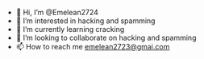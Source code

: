 - 👋 Hi, I’m @Emelean2724
- 👀 I’m interested in hacking and spamming 
- 🌱 I’m currently learning cracking 
- 💞️ I’m looking to collaborate on hacking and spamming 
- 📫 How to reach me emelean2723@gmai.com

<!---
Emelean2724/Emelean2724 is a ✨ special ✨ repository because its `README.md` (this file) appears on your GitHub profile.
You can click the Preview link to take a look at your changes.
--->
